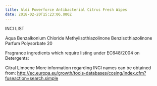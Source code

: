 ```yaml
---
title: Aldi Powerforce Antibacterial Citrus Fresh Wipes
date: 2018-02-20T15:23:06.000Z
---
```

INCI LIST

Aqua
Benzalkonium Chloride
Methylisothiazolinone
Benzisothiazolinone
Parfum
Polysorbate 20

Fragrance ingredients which require listing under EC648/2004 on Detergents:

Citral
Limoene
More information regarding INCI names can be obtained from: http://ec.europa.eu/growth/tools-databases/cosing/index.cfm?fuseaction=search.simple

